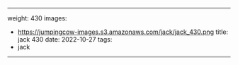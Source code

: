 
---
weight: 430
images:
- https://jumpingcow-images.s3.amazonaws.com/jack/jack_430.png
title: jack 430
date: 2022-10-27
tags:
- jack
---
